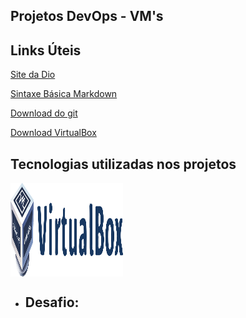 ## Projetos DevOps - VM's



## Links Úteis

[Site da Dio](https://dio.me/)

[Sintaxe Básica Markdown](https://www.markdownguide.org/basic-syntax/)

[Download do git](https://git-scm.com/downloads)

[Download VirtualBox](https://www.virtualbox.org/wiki/Downloads)



## Tecnologias utilizadas nos projetos

<div style="display: inline_block">
<img  align="center" alt="VirtualBox" height="150" width="180" src="../images/VirtualBox.svg" />
</div>    




- 
  ## Desafio:





